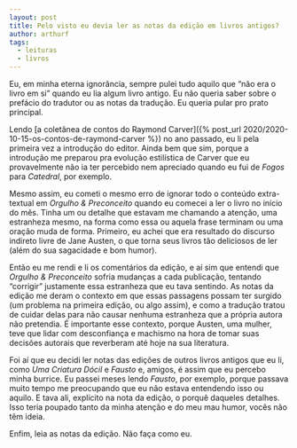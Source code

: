 ```yaml
---
layout: post
title: Pelo visto eu devia ler as notas da edição em livros antigos?
author: arthurf
tags:
  - leituras
  - livros
---
```


Eu, em minha eterna ignorância, sempre pulei tudo aquilo que “não era o livro em si” quando eu lia algum livro antigo. Eu não queria saber sobre o prefácio do tradutor ou as notas da tradução. Eu queria pular pro prato principal.

Lendo [a coletânea de contos do Raymond Carver]({% post_url 2020/2020-10-15-os-contos-de-raymond-carver %}) no ano passado, eu li pela primeira vez a introdução do editor. Ainda bem que sim, porque a introdução me preparou pra evolução estilística de Carver que eu provavelmente não ia ter percebido nem apreciado quando eu fui de *Fogos* para *Catedral*, por exemplo.

Mesmo assim, eu cometi o mesmo erro de ignorar todo o conteúdo extra-textual em *Orgulho & Preconceito* quando eu comecei a ler o livro no início do mês. Tinha um ou detalhe que estavam me chamando a atenção, uma estranheza mesmo, na forma como essa ou aquela frase terminam ou uma oração muda de forma. Primeiro, eu achei que era resultado do discurso indireto livre de Jane Austen, o que torna seus livros tão deliciosos de ler (além do sua sagacidade e bom humor).

Então eu me rendi e li os comentários da edição, e aí sim que entendi que *Orgulho & Preconceito* sofria mudanças a cada publicação, tentando “corrigir” justamente essa estranheza que eu tava sentindo. As notas da edição me deram o contexto em que essas passagens possam ter surgido (um problema na primeira edição, ou algo assim), e como a tradução tratou de cuidar delas para não causar nenhuma estranheza que a própria autora não pretendia. É importante esse contexto, porque Austen, uma mulher, teve que lidar com desconfiança e machismo na hora de tomar suas decisões autorais que reverberam até hoje na sua literatura.

Foi aí que eu decidi ler notas das edições de outros livros antigos que eu li, como *Uma Criatura Dócil* e *Fausto* e, amigos, é assim que eu percebo minha burrice. Eu passei meses lendo *Fausto*, por exemplo, porque passava muito tempo me preocupando que eu não estava entendendo isso ou aquilo. E tava ali, explícito na nota da edição, o porquê daqueles detalhes. Isso teria poupado tanto da minha atenção e do meu mau humor, vocês não têm ideia.

Enfim, leia as notas da edição. Não faça como eu.
